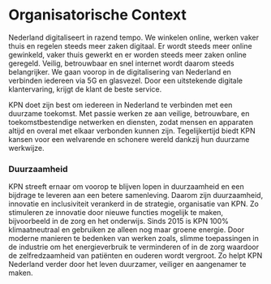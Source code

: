 # Organisatorische Context
Nederland digitaliseert in razend tempo. We winkelen online, werken vaker thuis en regelen steeds meer zaken digitaal. Er wordt steeds meer online gewinkeld, vaker thuis gewerkt en er worden steeds meer zaken online geregeld. Veilig, betrouwbaar en snel internet wordt daarom steeds belangrijker. We gaan voorop in de digitalisering van Nederland en verbinden iedereen via 5G en glasvezel. Door een uitstekende digitale klantervaring, krijgt de klant de beste service.

KPN doet zijn best om iedereen in Nederland te verbinden met een duurzame toekomst. Met passie werken ze aan veilige, betrouwbare, en toekomstbestendige netwerken en diensten, zodat mensen en apparaten altijd en overal met elkaar verbonden kunnen zijn. Tegelijkertijd biedt KPN kansen voor een welvarende en schonere wereld dankzij hun duurzame werkwijze. 

### Duurzaamheid
KPN streeft ernaar om voorop te blijven lopen in duurzaamheid en een bijdrage te leveren aan een betere samenleving. Daarom zijn duurzaamheid, innovatie en inclusiviteit verankerd in de strategie, organisatie van KPN. Zo stimuleren ze innovatie door nieuwe functies mogelijk te maken, bijvoorbeeld in de zorg en het onderwijs.
Sinds 2015 is KPN 100% klimaatneutraal en gebruiken ze alleen nog maar groene energie. Door moderne manieren te bedenken van werken zoals, slimme toepassingen in de industrie om het energieverbruik te verminderen of in de zorg waardoor de zelfredzaamheid van patiënten en ouderen wordt vergroot. Zo helpt KPN Nederland verder door het leven duurzamer, veiliger en aangenamer te maken.
